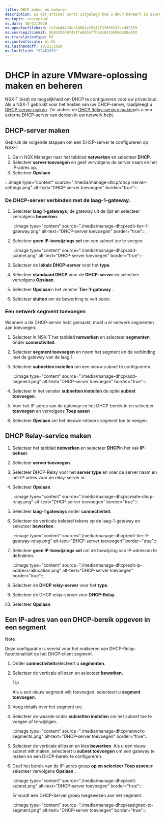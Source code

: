 ```yaml
---
title: DHCP maken en beheren
description: In dit artikel wordt uitgelegd hoe u DHCP beheert in azure VMware-oplossing.
ms.topic: conceptual
ms.date: 10/22/2020
ms.openlocfilehash: cb74ed4474cc14081e59142f2f60915fccd47559
ms.sourcegitcommit: 9b8425300745ffe8d9b7fbe3c04199550d30e003
ms.translationtype: MT
ms.contentlocale: nl-NL
ms.lasthandoff: 10/23/2020
ms.locfileid: "92461053"
---
```

# <a name="how-to-create-and-manage-dhcp-in-azure-vmware-solution"></a>DHCP in azure VMware-oplossing maken en beheren

NSX-T biedt de mogelijkheid om DHCP te configureren voor uw privécloud. Als u NSX-T gebruikt voor het hosten van uw DHCP-server, raadpleegt u [DHCP-server maken](#create-dhcp-server). Zie anders de [DHCP Relay-service maken](#create-dhcp-relay-service)als u een externe DHCP-server van derden in uw netwerk hebt.

## <a name="create-dhcp-server"></a>DHCP-server maken

Gebruik de volgende stappen om een DHCP-server te configureren op NSX-T.

1. Ga in NSX Manager naar het tabblad **netwerken** en selecteer **DHCP**. 
1. Selecteer **server toevoegen** en geef vervolgens de server naam en het IP-adres op. 
1. Selecteer **Opslaan**.

:::image type="content" source="./media/manage-dhcp/dhcp-server-settings.png" alt-text="DHCP-server toevoegen" border="true":::

### <a name="connect-dhcp-server-to-the-tier-1-gateway"></a>De DHCP-server verbinden met de laag-1-gateway.

1. Selecteer **laag 1-gateways**, de gateway uit de lijst en selecteer vervolgens **bewerken**.

   :::image type="content" source="./media/manage-dhcp/edit-tier-1-gateway.png" alt-text="DHCP-server toevoegen" border="true":::

1. Selecteer **geen IP-toewijzings set** om een subnet toe te voegen.

   :::image type="content" source="./media/manage-dhcp/add-subnet.png" alt-text="DHCP-server toevoegen" border="true":::

1. Selecteer de **lokale DHCP-server** voor het **type**. 
1. Selecteer **standaard DHCP** voor de **DHCP-server** en selecteer vervolgens **Opslaan**.


1. Selecteer **Opslaan**in het venster **Tier-1-gateway** . 
1. Selecteer **sluiten** om de bewerking te volt ooien.

### <a name="add-a-network-segment"></a>Een netwerk segment toevoegen

Wanneer u de DHCP-server hebt gemaakt, moet u er netwerk segmenten aan toevoegen.

1. Selecteer in NSX-T het tabblad **netwerken** en selecteer **segmenten** onder **connectiviteit**. 
1. Selecteer **segment toevoegen** en noem het segment en de verbinding met de gateway van de laag 1. 
1. Selecteer **subnetten instellen** om een nieuw subnet te configureren. 

   :::image type="content" source="./media/manage-dhcp/add-segment.png" alt-text="DHCP-server toevoegen" border="true":::

1. Selecteer in het venster **subnetten instellen** de optie **subnet toevoegen**. 
1. Voer het IP-adres van de gateway en het DHCP-bereik in en selecteer **toevoegen** en vervolgens **Toep assen**

1. Selecteer **Opslaan** om het nieuwe netwerk segment toe te voegen.

## <a name="create-dhcp-relay-service"></a>DHCP Relay-service maken

1. Selecteer het tabblad **netwerken** en selecteer **DHCP**in het vak **IP-beheer**. 
1. Selecteer **server toevoegen**. 
1. Selecteer DHCP-Relay voor het **server type** en voer de server naam en het IP-adres voor de relay-server in. 
1. Selecteer **Opslaan**.

   :::image type="content" source="./media/manage-dhcp/create-dhcp-relay.png" alt-text="DHCP-server toevoegen" border="true":::

1. Selecteer **laag-1 gateways** onder **connectiviteit**. 
1. Selecteer de verticale beletsel tekens op de laag-1-gateway en selecteer **bewerken**.

   :::image type="content" source="./media/manage-dhcp/edit-tier-1-gateway-relay.png" alt-text="DHCP-server toevoegen" border="true":::

1. Selecteer **geen IP-toewijzings set** om de toewijzing van IP-adressen te definiëren.

   :::image type="content" source="./media/manage-dhcp/edit-ip-address-allocation.png" alt-text="DHCP-server toevoegen" border="true":::

1. Selecteer de **DHCP relay-server** voor het **type**.
1. Selecteer de DHCP relay-server voor **DHCP-Relay**. 
1. Selecteer **Opslaan**.


## <a name="specify-a-dhcp-range-ip-on-a-segment"></a>Een IP-adres van een DHCP-bereik opgeven in een segment

> [!NOTE]
> Deze configuratie is vereist voor het realiseren van DHCP-Relay-functionaliteit op het DHCP-client segment. 

1. Onder **connectiviteit**selecteert u **segmenten**. 
1. Selecteer de verticale ellipsen en selecteer **bewerken**. 

   >[!TIP]
   >Als u een nieuw segment wilt toevoegen, selecteert u **segment toevoegen**.

1. Voeg details over het segment toe. 
1. Selecteer de waarde onder **subnetten instellen** om het subnet toe te voegen of te wijzigen.

   :::image type="content" source="./media/manage-dhcp/network-segments.png" alt-text="DHCP-server toevoegen" border="true":::

1. Selecteer de verticale ellipsen en kies **bewerken**. Als u een nieuw subnet wilt maken, selecteert u **subnet toevoegen** om een gateway te maken en een DHCP-bereik te configureren. 
1. Geef het bereik van de IP-adres groep **op en selecteer Toep assen**en selecteer vervolgens **Opslaan** .

   :::image type="content" source="./media/manage-dhcp/edit-subnet.png" alt-text="DHCP-server toevoegen" border="true":::

   Er wordt een DHCP-Server groep toegewezen aan het segment.

   :::image type="content" source="./media/manage-dhcp/assigned-to-segment.png" alt-text="DHCP-server toevoegen" border="true":::
